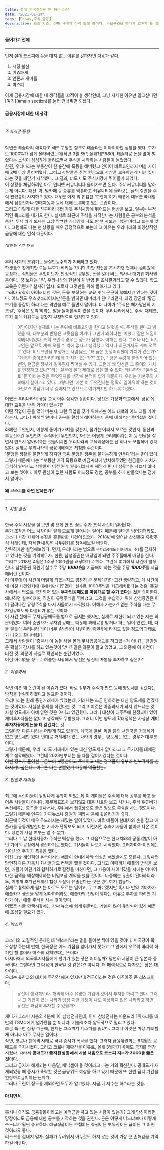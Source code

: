 ```yaml
---
title: 절대 한국주식을 안 하는 이유
date: "2021-01-28"
tags: [Essay,주식,금융]
description: 오늘 기준, GME 사태가 아직 진행 중이다. 싸움구경을 하다가 갑자기 든 생각들을 기록하고 싶어졌다. 여기에서는 금융시장에 대한 내 생각과 한국시장에 손을 대지않는 이유에 대해 기술하였다.
---
```


#### 들어가기 전에
---
먼저 절대 코스피에 손을 대지 않는 이유를 말하자면 다음과 같다.
1. 시장 불신
2. 이중과세
3. 언론과 개미들
4. 박스피

이제 금융시장에 대한 내 생각들을 끄적여 볼 생각인데, 그냥 자세한 이유만 알고싶다면 [여기](#main section)를 눌러 건너뛰면 되겠다.

#### 금융시장에 대한 내 생각
---
###### 주식시장 동향
작년은 테슬라의 해였다고 해도 무방할 정도로 테슬라는 어마어마한 성장을 했다. 주가도 1000%가 넘게 올라버렸는데(작년 3월 *$85*, 올해 1월 *$880*), 테슬라로 돈을 많이 벌었다는 소식이 심심찮게 들려오면서 주식을 시작하는 사람들이 늘었었다.  
한편, 우리나라는 부동산이 한 순간에 폭등을 해버렸고 연이어 비트코인까지 며칠 사이에 2배 이상 올라버렸다. 그리고 사람들은 점점 현금으로 자산을 보유하는게 미친 짓이라는 것을 깨닫기 시작했다. 그 결과, 너도 나도 주식시장에 뛰어들게 되었다.  
이 상황를 체감하려면 아무 인터넷 커뮤니티나 들어가보면 된다. 주식 커뮤니티를 말하는게 아니다. 패션, 차, 맘카페 등 종류를 막론하고 커뮤니티에 올라오는 글의 절반을 주식 관련글이 차지하고 있다. 대부분 이제 막 유입된 '주린이'이기 때문에 대부분 국내장에서 삼성전자나 현대자동차 등에 대해 토론하고 있는 모습이다.  
그리고 이렇게 다들 친구따라 강남가듯 주식시장에 뛰어드는 현상을 보고, 일부는 부정적인 목소리를 내기도 한다. 실제로 최근에 주식을 시작한다는 사람들은 공부와 분석을 통한 '투자'라기 보다는 그냥 막연한 기대감에 나도 한 번 사보는 '복권'이라고 보는게 맞다. 그럼에도 나는 현 상황을 매우 긍정적으로 보는데 그 이유는 우리나라의 비정상적인 금융에 대한 인식 때문이다.

###### 대한민국의 현실
우리 사회의 분위기는 물질만능주의가 지배하고 있다.  
학생들의 장래희망 또는 부모가 바라는 자녀의 희망 직업을 조사하면 언제나 순위권에 등장하는 직업들은 무엇이던가. 안정적인 공무원, 돈을 많이 버는 의사나 대기업 회사원 등이다. '꿈'보다는 '돈', 우리나라의 현실이 잘 반영 된 조사결과라고 할 수 있겠다. 학교 교육은 어떤가? 철저히 입시. 오로지 그것만을 위해 돌아가고 있다.  
그러나 굉장히 아이러니한 것은, 돈을 부정하는 교육 또한 은근히 행해지고 있다는 것이다. 어느정도 우스갯소리이지만 '돈을 밝히면 대머리가 된다'라던지, 최영 장군의 '황금보기를 돌같이 하라'라는 격언을 예로 들면서 말이다. 더 나아가 '주식은 패가망신의 지름길', '주식은 도박'이라는 말을 들어본적이 있을 것이다. 우리나라에서는 주식, 재테크, 투자 등의 키워드는 굉장히 부정적으로 인식되고 있다.  
>여담이지만 실제로 나는 주위에 비트코인을 한다고 밝혔을 때, 주식을 한다고 밝혔을 때, 대부분의 반응은 코웃음을 치거나 그딴거 왜하냐는 '미쳤네'같은 느낌이 지배적이었다. 특히 코인의 경우는 정도가 심했다. 이해는 한다. 그러나 나는 비트코인은 앞으로 계속 오를 수 밖에 없다고 생각했고 역시나 최근까지도 계속 오르고 있다. 비트코인을 부정하는 사람들은, "왜 금은 쇳덩어리인데 가치가 있는가?" "현금은 종이쪼가리인데 왜 가치가 있는가?" 또한, " 금은 수량이 한정되어 있는 반면, 현금은 정부가 얼마든지 찍어낼 수 있다. 그런데 왜 당신은 그 종이의 가치를 인정하고 있나?"라는 질문에 절대 제대로 답을 할 수 없다. 왜냐하면 근본적으로 '돈'이라는 것은 무엇인지를 생각해 본적이 없기 때문이다. 우리는 자본주의 사회에서 살아가고 있다. 그렇다면 '자본'이 무엇진지는 명확히 알아둬야 하는 것이 아닌가? 여담이 너무 길어지고 있으므로 여기까지만 하도록 하겠다.

어쨌든 우리나라의 금융 교육 아주 심각한 상황이다. 당신은 가정과 학교에서 '금융'에 대한 교육을 받은 기억이 있는가?  
어떤 직업이 돈을 많이 버는지, 그런 직업을 갖기 위해서는 어느 대학의 어느 과를 가야하는지, 그러기 위해선 얼마나 공부를 열심히 해야하는지 등에 대해서만 들어왔을 것이다.  
화폐란 무엇인지, 어떻게 종이가 가치를 갖는지, 물가는 어째서 오르는 것인지, 동산과 부동산이란 무엇인지, 주식이란 무엇인지, 자산은 어떻게 관리해야하는지 등 인생을 살면서 반드시 알아야하는 것들이지만 우리나라의 교육과정에는 단 하나도 포함되어 있지 않다. 실제로 우리나라의 금융이해력은 처참한 수준이다.  
'문맹은 생활을 불편하게 하지만 금융 문맹은 생존을 불가능하게 만든다'라는 말이 있다. 그렇기 때문에 나는 *'부동산 가격 폭등으로 예금계좌에 방치해두었던 현금들이 가치가 급격히 떨어지고 사람들이 이건 뭔가 잘못되었다며 깨닫게 된 이 상황'*을 나쁘지 않다고 보는 것이다. 아무 관심이 없던 사람도 어느정도 경험, 공부를 하게 만들었다는 점에서 말이다.
<div id="main section"></div>

#### 왜 코스피를 하면 안되는가?
---
###### 1. 시장 불신
한국 주식 시장을 잘 보면 몇 년에 한 번 꼴로 주가 조작 사건이 일어난다.  
주가 조작은 어느 시장이나 알게 모르게 일어나는 일이기 때문에 일단은 넘어가더라도, 코스피 시장 자체의 본질을 흔들만한 사건이 있었다. 2018년에 일어난 삼성증권 유령주식 사태인데, 자세한 내용은 <a href="https://namu.wiki/w/삼성증권%20유령주식%20사태" target="_blank">나무위키</a>를 정독해보길 바란다.  
간략하게만 설명해보겠다. 먼저, 우리나라는 법으로 `무차입공매도(네이키드 숏)`를 금지하고 있다는 것을 기억해두자. 한편, 삼성증권은 배당일이 되면 주주들에게 배당을 한다. 그리고 2018년 4월은 1주당 1000원을 배당하기로 했다. 그런데 여기에서 사건이 발생한다. 삼성증권 직원이 실수로 주당 ***1000원***을 지급해야 하는 것을 주당 ***1000주***를 지급해버린 것이다.  
이 이후에 이 사건이 어떻게 되었는지도 굉장히 큰 문제이지만 그건 생략하고, 이 사건이 왜 미친 사건인지에 대해서만 다루겠다. 실수로 1000주씩을 지급해버렸다는 것은, 증권사에서는 법으로 금지되어 있는 **무차입공매도를 마음대로 할 수가 있다는 것**을 의미한다. 왜냐하면 실수이지만 직원이 유령주식을 찍어냈고, 그것을 수습하기 위해 삼성증권은 이미 팔려나간 유령주식을 다시 사들여서 소각했다. 이해가 가는가? 없는 주식을 파는 무차입공매도와 다를바가 없는 것이다.  
이 사건 전에도 무차입공매도를 법으로 금지는 했지만, 실제로 제한이 되고 있는 지는 의문이었다. 여러 증권사가 무차입 공매도 때문에 과태료를 받거나 하는 일이 있었는데, 다들 알듯이 우리나라 법이 너무 솜방망이 처벌이라 증권사에 타격도 없을 정도의 과태로가 나오고 끝나버렸다.  
그래서 사람들이 '증권사 이 놈들 사실 몰래 무차입공매도를 하고있는거 아냐?', '금감원은 확실히 감시를 하고 있는것이 맞나?'같은 의문이 들고 있었고, 그 와중에 이 사건이 터진 것. 의문이 사실로 확인되는 순간이었다.  
이런 어이없을 정도로 허술한 시장에서 당신은 당신의 자본을 투자하고 싶은가?

###### 2. 이중과세
작년 여름 꽤 논란이 된 이슈가 있다. 바로 정부가 주식과 펀드 등에 양도세를 걷겠다는 방침을 현실화하겠다고 발표한 것이다.  
우리나라는 원래 증권거래세가 있었는데, 거래세는 조금 인하하는 대신 양도세를 걷겠다는 것이었다. 사실상 증세를 하겠다는 것. 그리고 이것은 이중과세가 되지 않느냐는 것.  
사실 양도세가 아예 없던 것은 아니고 있긴했다. 그러나 대상이 대주주에 한정되어 있어 개미투자자들은 없다고 생각해도 무방했다. 그러니 이번 양도세 확대정책은 사실상 **개미 투자자들에게 돈을 더 걷겠다**는 것.  
그렇다면 다른 나라는 어떻게 하고 있을까. 미국과 일본, 독일 등의 선진국은 거래세가 없고 양도세만 있다. 반대로 거래세가 있는 나라의 경우는 양도세는 없는 경우가 대부분이다.  
그렇기 때문에, 우리나라도 거래세가 있는 대신 양도세가 없다라고 그 두가지를 대체관계로 생각해왔다. 그런데 2023년부터는 둘 다를 걷어가겠다는 것이다.  
~~이번 정부가 들어선 다음부터 부동산이고 주식이고 내는 정책들이 일부러 빈부격차를 심화시키나싶은데.. 아무튼 나는 안뽑았기 때문에 억울할뿐..~~

###### 3. 언론과 개미들
최근에 주린이들이 엄청나게 유입이 되었는데 이 개미들은 주식에 대해 공부를 하고 들어온 사람들이 아니다. 재무제표조차 보지않고 대충 차트만 보고 사거나, 주식 유튜버가 추천해주는 종목을 산다거나, 주위에서 귓동냥으로 들은 정보로 주식을 사는 정도이다. 그렇기 때문에 언론의 가짜뉴스나 증권가 찌라시 등에 휩쓸리기가 쉽다.  
최근에 이것이 매우 두드러지는 재밌는 일이 있었다. 바로 애플이 현대차와 손을 잡고 애플카를 공동개발한다는 기사가 단독보도 되고, 이런저런 추측기사들이 쏟아져 나온 것이다. 당연히 사실 여부는 알 수 없다.  
그러나 그 날 현대자동차 주식은 떡상을 했다. 그 다음으로는 현대차와의 공동개발이 아닌 기아의 공장에서 생산하기로 했다는 기사들이 나오기 시작했다. 그러자마자 이번에는 기아차의 주가가 폭등을 했다.  
이건 그냥 개인적인 추측이지만 애플이 현대기아와 협상은 해봤을지도 모른다. 그렇다면 당연히 다른 자동차 회사들과도 컨택을 했을 것이다. 그리고 이때까지 애플의 방식을 보면, 애플이 어딘가와 협력하기로 결정을 마쳤다면, 그 내용이 새어나갔을 시에는 어마어마한 금액을 배상해야하는 비밀보장 계약을 했을 것이다. 나중에는 유출이 된다하더라도, 이렇게 초기단계에서 협상 사실이 유출된다는 것은 생각하기 힘들다.  
실제로 협력하게 될지는 아무도 모르는 일이고, 두고 봐야겠지만 혹시나 만약 기아차가 애플카의 생산을 맡게 된다하더라도, 애플카의 전망이 밝다는 이유로 투자를 하려면 기아가 아닌 애플 주식을 사는 것이 맞다.  
어쨌든 지금 한국시장에는 가짜 뉴스에 쉽게 휘둘리는 자본이 많이 유입되어 있기 때문에 조심할 필요가 있다.

###### 4. 박스피
코스피의 고질적인 문제인데 '박스피'라는 말을 들어본 적이 있을 것이다. 미국장이 쭉 우상향 하는데 반해, 한국장은 어느 기점을 넘어가지 못하고 그 안에서 오르락 내리락 하기만 할 뿐이라 박스에 갖혀있다는 뜻이다.  
아시아에서 외국투자자들에게 인기가 있는 장은 어디일까? 당연히 시장이 큰 일본과 중국이다. 그렇다면 그 다음이 한국일 것 같은가? 아니다. 더 매력적으로 다가오는 장은 대만이다.  
우리는 북한과의 대치에 무감각 해져 있지만 휴전국이라는 것은 아주아주 큰 리스크이다.
>당신이 생각해보라. 해외에 아주 유망한 기업이 있어서 투자를 하려고 한다. 그러나 그 기업이 있는 나라가 당장 지금 전쟁이 나도 이상하지 않은 나라라고 하면, 당신은 과감히 투자할 수 있을까?

게다가 코스피 시총의 4분에 1이 삼성전자인데, 이미 삼성전자는 파운드리 1위자리를 대만의 TSMC에게 넘겨줬을 뿐 아니라, 기술력조차 압도적으로 밀리고 있다.  
조금 특수한 상황 때문에, 현재는 코스피가 박스피를 뚫었다. 그러나 이것은 마냥 기뻐할 게 아나라 아주 무서운 일이다.  
작년, 코로나 팬데믹 사태로 국내 증시가 폭락을 했다. 그러자 금융위원회는 6개월간 공매도를 금지시켰다. 그리고 코로나 재확산을 이유로, 올해 3월까지 공매도 금지를 연장시켰다. 따라서 **공매도가 금지된 상황에서 사상 처음으로 코스피 지수가 3000을 뚫은 것**이다.  
그리고 금지가 해제되는 다음달, 패닉셀이 올 것이라고 나는 거의 확신한다. 공매도가 재개되었을 때 증시가 폭락할 것은 금융위도 예상을 하고 있기 때문에 또 한번 금지 기간을 연장하고싶어하는 눈치다.  
그러나 주린이 정도를 제외하면 모두가 알고있다. 지금 이 지수는 허수라는 것을.

#### 마치면서
---
혹시나 아직도 금융활동이라고는 예적금만 하고 있는 사람이 있는가? 그게 당신이라면 당장이라도 금융에 대한 공부를 시작하는 것을 권한다. 돈은 어떻게 버느냐보다 어떻게 쓰느냐가 훨씬 중요하다. 예금상품이든 보험이든 증권이든 부동산이든 금이든 그 어떤 것이라도 좋다.  
리스크를 겁내지 말자. 실패가 두려워서 아무것도 하지 않는 것이 가장 큰 손해임을 기억하길 바란다.